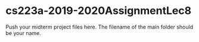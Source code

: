 # cs223a-2019-2020AssignmentLec8
Push your midterm project files here. The filename of the main folder should be your name.
